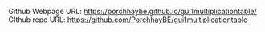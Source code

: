 Github Webpage URL: https://porchhaybe.github.io/gui1multiplicationtable/
GIthub repo URL: https://github.com/PorchhayBE/gui1multiplicationtable
